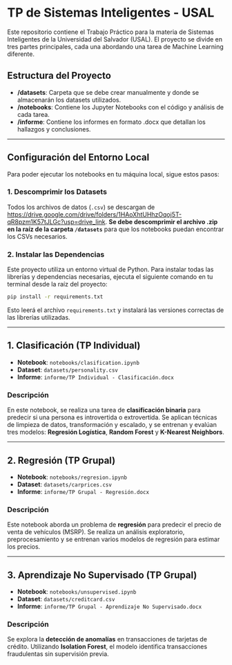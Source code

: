# TP de Sistemas Inteligentes - USAL

Este repositorio contiene el Trabajo Práctico para la materia de Sistemas Inteligentes de la Universidad del Salvador (USAL). El proyecto se divide en tres partes principales, cada una abordando una tarea de Machine Learning diferente.

## Estructura del Proyecto

- **/datasets**: Carpeta que se debe crear manualmente y donde se almacenarán los datasets utilizados.
- **/notebooks**: Contiene los Jupyter Notebooks con el código y análisis de cada tarea.
- **/informe**: Contiene los informes en formato .docx que detallan los hallazgos y conclusiones.

---

## Configuración del Entorno Local

Para poder ejecutar los notebooks en tu máquina local, sigue estos pasos:

### 1. Descomprimir los Datasets

Todos los archivos de datos (`.csv`) se descargan de https://drive.google.com/drive/folders/1HAoXhtUHhzOqoj5T-qR8pzm1K57tJLGc?usp=drive_link.
**Se debe descomprimir el archivo .zip en la raíz de la carpeta `/datasets`** para que los notebooks puedan encontrar los CSVs necesarios.

### 2. Instalar las Dependencias

Este proyecto utiliza un entorno virtual de Python. Para instalar todas las librerías y dependencias necesarias, ejecuta el siguiente comando en tu terminal desde la raíz del proyecto:

```bash
pip install -r requirements.txt
```

Esto leerá el archivo `requirements.txt` y instalará las versiones correctas de las librerías utilizadas.

---

## 1. Clasificación (TP Individual)

- **Notebook**: `notebooks/clasification.ipynb`
- **Dataset**: `datasets/personality.csv`
- **Informe**: `informe/TP Individual - Clasificación.docx`

### Descripción
En este notebook, se realiza una tarea de **clasificación binaria** para predecir si una persona es introvertida o extrovertida. Se aplican técnicas de limpieza de datos, transformación y escalado, y se entrenan y evalúan tres modelos: **Regresión Logística**, **Random Forest** y **K-Nearest Neighbors**.

---

## 2. Regresión (TP Grupal)

- **Notebook**: `notebooks/regresion.ipynb`
- **Dataset**: `datasets/carprices.csv`
- **Informe**: `informe/TP Grupal - Regresión.docx`

### Descripción
Este notebook aborda un problema de **regresión** para predecir el precio de venta de vehículos (MSRP). Se realiza un análisis exploratorio, preprocesamiento y se entrenan varios modelos de regresión para estimar los precios.

---

## 3. Aprendizaje No Supervisado (TP Grupal)

- **Notebook**: `notebooks/unsupervised.ipynb`
- **Dataset**: `datasets/creditcard.csv`
- **Informe**: `informe/TP Grupal - Aprendizaje No Supervisado.docx`

### Descripción
Se explora la **detección de anomalías** en transacciones de tarjetas de crédito. Utilizando **Isolation Forest**, el modelo identifica transacciones fraudulentas sin supervisión previa.

